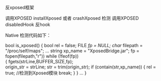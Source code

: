 反xposed框架

调用XPOSED installXposed 或者 crashXposed 检测
调用XPOSED disabledHook 反hook


Native 检测代码如下：

bool is_xposed()
{
   bool rel = false;
   FILE *fp = NULL;
   char* filepath = "/proc/self/maps";
   ...
   string xp_name = "XposedBridge.jar";
   fp = fopen(filepath,"r")) 
   while (!feof(fp))                                 
   {
       fgets(strLine,BUFFER_SIZE,fp);                    
       origin_str = strLine;
       str = trim(origin_str);
       if (contain(str,xp_name))
       {
           rel = true; //检测到Xposed模块
           break;
       }
   }
	...
}

